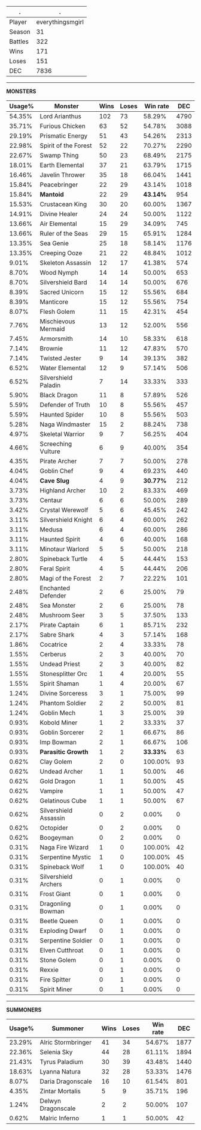.|.
|-|-
Player|everythingsmgirl
Season|31
Battles|322
Wins|171
Loses|151
DEC|7836

---
**MONSTERS**

Usage%|Monster|Wins|Loses|Win rate|DEC|
-|-|-|-|-|-|
54.35%|Lord Arianthus|102|73|58.29%|4790|
35.71%|Furious Chicken|63|52|54.78%|3088|
29.19%|Prismatic Energy|51|43|54.26%|2313|
22.98%|Spirit of the Forest|52|22|70.27%|2290|
22.67%|Swamp Thing|50|23|68.49%|2175|
18.01%|Earth Elemental|37|21|63.79%|1715|
16.46%|Javelin Thrower|35|18|66.04%|1441|
15.84%|Peacebringer|22|29|43.14%|1018|
15.84%|**Mantoid**|22|29|**43.14%**|954|
15.53%|Crustacean King|30|20|60.00%|1367|
14.91%|Divine Healer|24|24|50.00%|1122|
13.66%|Air Elemental|15|29|34.09%|745|
13.66%|Ruler of the Seas|29|15|65.91%|1284|
13.35%|Sea Genie|25|18|58.14%|1176|
13.35%|Creeping Ooze|21|22|48.84%|1012|
9.01%|Skeleton Assassin|12|17|41.38%|574|
8.70%|Wood Nymph|14|14|50.00%|653|
8.70%|Silvershield Bard|14|14|50.00%|676|
8.39%|Sacred Unicorn|15|12|55.56%|684|
8.39%|Manticore|15|12|55.56%|754|
8.07%|Flesh Golem|11|15|42.31%|454|
7.76%|Mischievous Mermaid|13|12|52.00%|556|
7.45%|Armorsmith|14|10|58.33%|618|
7.14%|Brownie|11|12|47.83%|570|
7.14%|Twisted Jester|9|14|39.13%|382|
6.52%|Water Elemental|12|9|57.14%|506|
6.52%|Silvershield Paladin|7|14|33.33%|333|
5.90%|Black Dragon|11|8|57.89%|526|
5.59%|Defender of Truth|10|8|55.56%|457|
5.59%|Haunted Spider|10|8|55.56%|503|
5.28%|Naga Windmaster|15|2|88.24%|738|
4.97%|Skeletal Warrior|9|7|56.25%|404|
4.66%|Screeching Vulture|6|9|40.00%|354|
4.35%|Pirate Archer|7|7|50.00%|278|
4.04%|Goblin Chef|9|4|69.23%|440|
4.04%|**Cave Slug**|4|9|**30.77%**|212|
3.73%|Highland Archer|10|2|83.33%|469|
3.73%|Centaur|6|6|50.00%|289|
3.42%|Crystal Werewolf|5|6|45.45%|242|
3.11%|Silvershield Knight|6|4|60.00%|262|
3.11%|Medusa|6|4|60.00%|286|
3.11%|Haunted Spirit|4|6|40.00%|168|
3.11%|Minotaur Warlord|5|5|50.00%|218|
2.80%|Spineback Turtle|4|5|44.44%|153|
2.80%|Feral Spirit|4|5|44.44%|206|
2.80%|Magi of the Forest|2|7|22.22%|101|
2.48%|Enchanted Defender|2|6|25.00%|79|
2.48%|Sea Monster|2|6|25.00%|78|
2.48%|Mushroom Seer|3|5|37.50%|133|
2.17%|Pirate Captain|6|1|85.71%|232|
2.17%|Sabre Shark|4|3|57.14%|168|
1.86%|Cocatrice|2|4|33.33%|78|
1.55%|Cerberus|2|3|40.00%|70|
1.55%|Undead Priest|2|3|40.00%|82|
1.55%|Stonesplitter Orc|1|4|20.00%|55|
1.55%|Spirit Shaman|1|4|20.00%|67|
1.24%|Divine Sorceress|3|1|75.00%|99|
1.24%|Phantom Soldier|2|2|50.00%|81|
1.24%|Goblin Mech|1|3|25.00%|39|
0.93%|Kobold Miner|1|2|33.33%|37|
0.93%|Goblin Sorcerer|2|1|66.67%|86|
0.93%|Imp Bowman|2|1|66.67%|106|
0.93%|**Parasitic Growth**|1|2|**33.33%**|63|
0.62%|Clay Golem|2|0|100.00%|93|
0.62%|Undead Archer|1|1|50.00%|46|
0.62%|Gold Dragon|1|1|50.00%|45|
0.62%|Vampire|1|1|50.00%|47|
0.62%|Gelatinous Cube|1|1|50.00%|67|
0.62%|Silvershield Assassin|0|2|0.00%|0|
0.62%|Octopider|0|2|0.00%|0|
0.62%|Boogeyman|0|2|0.00%|0|
0.31%|Naga Fire Wizard|1|0|100.00%|42|
0.31%|Serpentine Mystic|1|0|100.00%|45|
0.31%|Spineback Wolf|1|0|100.00%|40|
0.31%|Silvershield Archers|0|1|0.00%|0|
0.31%|Frost Giant|0|1|0.00%|0|
0.31%|Dragonling Bowman|0|1|0.00%|0|
0.31%|Beetle Queen|0|1|0.00%|0|
0.31%|Exploding Dwarf|0|1|0.00%|0|
0.31%|Serpentine Soldier|0|1|0.00%|0|
0.31%|Elven Cutthroat|0|1|0.00%|0|
0.31%|Stone Golem|0|1|0.00%|0|
0.31%|Rexxie|0|1|0.00%|0|
0.31%|Fire Spitter|0|1|0.00%|0|
0.31%|Spirit Miner|0|1|0.00%|0|

---
**SUMMONERS**

Usage%|Summoner|Wins|Loses|Win rate|DEC|
-|-|-|-|-|-|
23.29%|Alric Stormbringer|41|34|54.67%|1877|
22.36%|Selenia Sky|44|28|61.11%|1894|
21.43%|Tyrus Paladium|30|39|43.48%|1440|
18.63%|Lyanna Natura|32|28|53.33%|1476|
8.07%|Daria Dragonscale|16|10|61.54%|801|
4.35%|Zintar Mortalis|5|9|35.71%|196|
1.24%|Delwyn Dragonscale|2|2|50.00%|107|
0.62%|Malric Inferno|1|1|50.00%|42|
